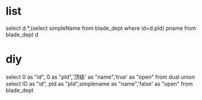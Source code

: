 list
===
select d.*,(select simpleName from blade_dept  where id=d.pId) pname from blade_dept d 

diy
===
select 0 as "id", 0 as "pId",'顶级' as "name",'true' as "open" from  dual 
union
select ID as "id", pId as "pId",simplename as "name",'false' as "open" from  blade_dept